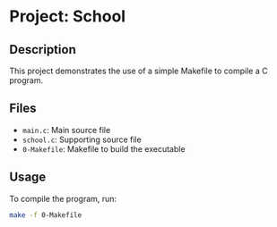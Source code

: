 # Project: School

## Description

This project demonstrates the use of a simple Makefile to compile a C program.

## Files

- `main.c`: Main source file
- `school.c`: Supporting source file
- `0-Makefile`: Makefile to build the executable

## Usage

To compile the program, run:

```sh
make -f 0-Makefile

